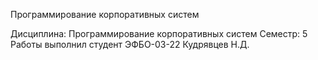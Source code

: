 Программирование корпоративных систем

Дисциплина: Программирование корпоративных систем
Семестр: 5
Работы выполнил студент ЭФБО-03-22 Кудрявцев Н.Д.
